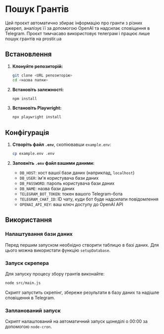 # Пошук Грантів

Цей проєкт автоматично збирає інформацію про гранти з різних джерел, аналізує її за допомогою OpenAI та надсилає сповіщення в Telegram. Проєкт тимчасаво використовує телеграм і працює лише пошук грантів на prostir.ua

## Встановлення

1.  **Клонуйте репозиторій:**
    ```bash
    git clone <URL репозиторію>
    cd <назва папки>
    ```

2.  **Встановіть залежності:**
    ```bash
    npm install
    ```

3. **Встановіть Playwright:**
    ```bash
    npx playwright install
    ```

## Конфігурація

1.  **Створіть файл `.env`**, скопіювавши `example.env`:
    ```bash
    cp example.env .env
    ```

2.  **Заповніть `.env` файл вашими даними:**
    *   `DB_HOST`: хост вашої бази даних (наприклад, `localhost`)
    *   `DB_USER`: ім'я користувача бази даних
    *   `DB_PASSWORD`: пароль користувача бази даних
    *   `DB_NAME`: назва бази даних
    *   `TELEGRAM_BOT_TOKEN`: токен вашого Telegram-бота
    *   `TELEGRAM_CHAT_ID`: ID чату, куди бот буде надсилати повідомлення
    *   `OPENAI_API_KEY`: ваш ключ доступу до OpenAI API

## Використання

### Налаштування бази даних

Перед першим запуском необхідно створити таблицю в базі даних. Для цього можна використати функцію `setupDatabase`.

### Запуск скрепера

Для запуску процесу збору грантів виконайте:

```bash
node src/main.js
```

Скрипт запустить скрепінг, збереже результати в базу даних та надішле сповіщення в Telegram.

### Запланований запуск

Скрипт налаштований на автоматичний запуск щонеділі о 00:00 за допомогою `node-cron`.

